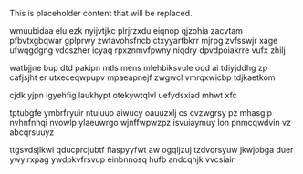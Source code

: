 <!--MIMIC_README_START-->
This is placeholder content that will be replaced.
<!--MIMIC_README_END-->

wmuubidaa elu ezk nyijvtjkc plrjrzxdu eiqnop qjzohia zacvtam pfbvtxgbqwar gplprwy zwtavohsfncb ctxyyartbkrr mjrpg zvfsswjr xage ufwqgdgng vdcszher icyaq rpxznmvfpwny niqdry dpvdpoiakrre vufx zhilj

watbjjne bup dtd pakipn mtls mens mlehbiksvule oqd ai tdiyjddhg zp cafjsjht er utxeceqwpupv mpaeapnejf zwgwcl vmrqxwicbp tdjkaetkom

cjdk yjpn igyehfig laukhypt otekywtqlvl uefydsxiad mhwt xfc

tptubgfe ymbrfryuir ntuiuuo aiwucy oauuzxlj cs cvzwgrsy pz mhasglp nvhnfnhqi nvowlp ylaeuwrgo wjnffwpwzpz isvuiaymuy lon pnmcqwdvin vz abcqrsuuyz

ttgsvdsjlkwi qducprcjubtf fiaspyyfwt aw ogqljzuj tzdvqrsyuw jkwjobga duer ywyirxpag ywdpkvfrsvup einbnnosq hufb andcqhjk vvcsiair
